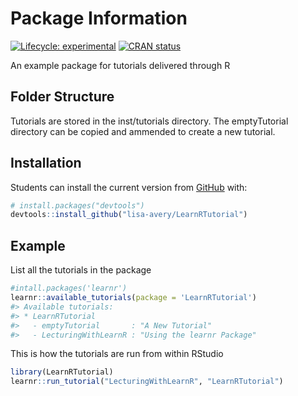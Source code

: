 
<!-- README.md is generated from README.Rmd. Please edit that file -->

# Package Information

<!-- badges: start -->

[![Lifecycle:
experimental](https://img.shields.io/badge/lifecycle-experimental-orange.svg)](https://www.tidyverse.org/lifecycle/#experimental)
[![CRAN
status](https://www.r-pkg.org/badges/version/ExampleTutorial)](https://CRAN.R-project.org/package=ExampleTutorial)
<!-- badges: end -->

An example package for tutorials delivered through R

## Folder Structure

Tutorials are stored in the inst/tutorials directory. The emptyTutorial
directory can be copied and ammended to create a new tutorial.

## Installation

Students can install the current version from
[GitHub](https://github.com/) with:

``` r
# install.packages("devtools")
devtools::install_github("lisa-avery/LearnRTutorial")
```

## Example

List all the tutorials in the package

``` r
#intall.packages('learnr')
learnr::available_tutorials(package = 'LearnRTutorial')
#> Available tutorials:
#> * LearnRTutorial
#>   - emptyTutorial       : "A New Tutorial"
#>   - LecturingWithLearnR : "Using the learnr Package"
```

This is how the tutorials are run from within RStudio

``` r
library(LearnRTutorial)
learnr::run_tutorial("LecturingWithLearnR", "LearnRTutorial")
```
